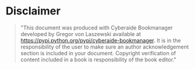 # Disclaimer

> "This document was produced with Cyberaide Bookmanager developed by Gregor von
> Laszewski available at <https://pypi.python.org/pypi/cyberaide-bookmanager>. It
> is in the responsibility of the user to make sure an author acknowledgement 
> section is included in your document. Copyright verification of content included
> in a book is responsibility of the book editor."
